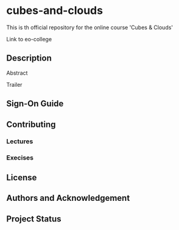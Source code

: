 # cubes-and-clouds
This is th official repository for the online course 'Cubes &amp; Clouds'

Link to eo-college

## Description
Abstract

Trailer

## Sign-On Guide

## Contributing

### Lectures

### Execises

## License

## Authors and Acknowledgement

## Project Status



